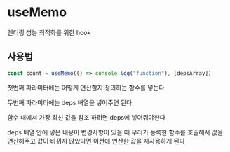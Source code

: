 # useMemo

렌더링 성능 최적화를 위한 hook

## 사용법

```jsx
const count = useMemo(() => console.log("function"), [depsArray])
```

첫번째 파라미터에는 어떻게 연산할지 정의하는 함수를 넣는다

두번째 파라미터에는 deps 배열을 넣어주면 된다

함수 내에서 가장 최신 값을 참조 하려면 deps에 넣어줘야한다

deps 배열 안에 넣은 내용이 변경사항이 있을 때 우리가 등록한 함수를 호출해서 값을 연산해주고 값이 바뀌지 않았다면 이전에 연산한 값을 재사용하게 된다
